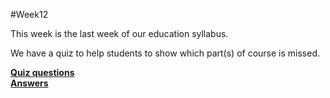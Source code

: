 #Week12

This week is the last week of our education syllabus.

We have a quiz to help students to show which part(s) of course is missed.

 **[Quiz questions]()**</br>
 **[Answers]()**